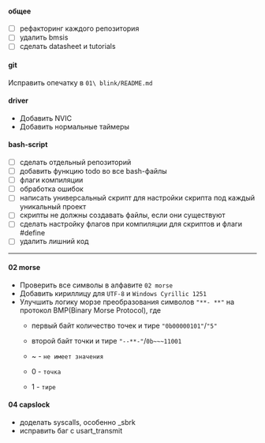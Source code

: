 #### общее
- [ ] рефакторинг каждого репозитория
- [ ] удалить bmsis
- [ ] сделать datasheet и tutorials

#### git
Исправить опечатку в `01\ blink/README.md`

#### driver
- Добавить NVIC
- Добавить нормальные таймеры

#### bash-script
- [ ] сделать отдельный репозиторий
- [ ] добавить функцию todo во все bash-файлы
- [ ] флаги компиляции
- [ ] обработка ошибок
- [ ] написать универсальный скрипт для настройки скрипта под каждый уникальный проект
- [ ] скрипты не должны создавать файлы, если они существуют
- [ ] сделать настройку флагов при компиляции для скриптов и флаги #define
- [ ] удалить лишний код
<hr>

#### 02 morse
- Проверить все символы в алфавите `02 morse`
- Добавить кириллицу для `UTF-8` и `Windows Cyrillic 1251`
- Улучшить логику морзе преобразования символов `"**- **"` на протокол BMP(Binary Morse Protocol), где 
    - первый байт количество точек и тире `"0b00000101"`/`"5"`
    - второй байт точки и тире `"--**-"`/`0b~~~11001`
        
    - ~ - `не имеет значения`
    - 0 - `точка`
    - 1 - `тире`

#### 04 capslock
- доделать syscalls, особенно _sbrk
- исправить баг с usart_transmit